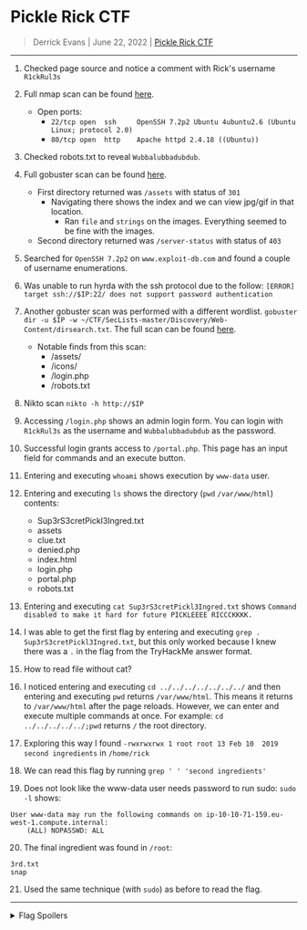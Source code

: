 # Pickle Rick CTF

> Derrick Evans | June 22, 2022 | [Pickle Rick CTF](https://tryhackme.com/room/picklerick)

---

1. Checked page source and notice a comment with Rick's username `R1ckRul3s`

2.  Full nmap scan can be found [here](nmap/initial_scan.txt).
	- Open ports:
		- `22/tcp open  ssh     OpenSSH 7.2p2 Ubuntu 4ubuntu2.6 (Ubuntu Linux; protocol 2.0)`
		- `80/tcp open  http    Apache httpd 2.4.18 ((Ubuntu))`

3. Checked robots.txt to reveal `Wubbalubbadubdub`.

4. Full gobuster scan can be found [here](gobuster/dir_scan.txt).
	- First directory returned was `/assets` with status of `301`
		- Navigating there shows the index and we can view jpg/gif in that location.
			- Ran `file` and `strings` on the images. Everything seemed to be fine with the images.
	- Second directory returned was `/server-status` with status of `403`

5. Searched for `OpenSSH 7.2p2` on `www.exploit-db.com` and found a couple of username enumerations.

6. Was unable to run hyrda with the ssh protocol due to the follow: `[ERROR] target ssh://$IP:22/ does not support password authentication`

7. Another gobuster scan was performed with a different wordlist. `gobuster dir -u $IP -w ~/CTF/SecLists-master/Discovery/Web-Content/dirsearch.txt`. The full scan can be found [here](gobuster/gobuster_dir_search_scan.txt).
	- Notable finds from this scan:
		- /assets/
		- /icons/
		- /login.php
		- /robots.txt

8. Nikto scan `nikto -h http://$IP`

9. Accessing `/login.php` shows an admin login form. You can login with `R1ckRul3s` as the username and `Wubbalubbadubdub` as the password.

10. Successful login grants access to `/portal.php`. This page has an input field for commands and an execute button.

11. Entering and executing `whoami` shows execution by `www-data` user.

12. Entering and executing `ls` shows the directory (`pwd` `/var/www/html`) contents:
	- Sup3rS3cretPickl3Ingred.txt
	- assets
	- clue.txt
	- denied.php
	- index.html
	- login.php
	- portal.php
	- robots.txt

13. Entering and executing `cat Sup3rS3cretPickl3Ingred.txt` shows `Command disabled to make it hard for future PICKLEEEE RICCCKKKK.`

14. I was able to get the first flag by entering and executing `grep . Sup3rS3cretPickl3Ingred.txt`, but this only worked because I knew there was a `.` in the flag from the TryHackMe answer format.

15. How to read file without cat?

16. I noticed entering and executing `cd ../../../../../../../` and then entering and executing `pwd` returns `/var/www/html`. This means it returns to `/var/www/html` after the page reloads. However, we can enter and execute multiple commands at once. For example: `cd ../../../../../;pwd` returns `/` the root directory.

17. Exploring this way I found `-rwxrwxrwx 1 root root 13 Feb 10  2019 second ingredients` in `/home/rick`

18. We can read this flag by running `grep ' ' 'second ingredients'`

19. Does not look like the www-data user needs password to run sudo: `sudo -l` shows:
```
User www-data may run the following commands on ip-10-10-71-159.eu-west-1.compute.internal:
    (ALL) NOPASSWD: ALL

```

20. The final ingredient was found in `/root`:
```
3rd.txt
snap
```

21. Used the same technique (with `sudo`) as before to read the flag.

---

<details>
	<summary>Flag Spoilers</summary>
	
### What is the first ingredient Rick needs?

```
mr. meeseek hair
```

### Whats the second ingredient Rick needs?

```
a jerry tear
```

### Whats the final ingredient Rick needs?

```
fleeb juice
```
</details>